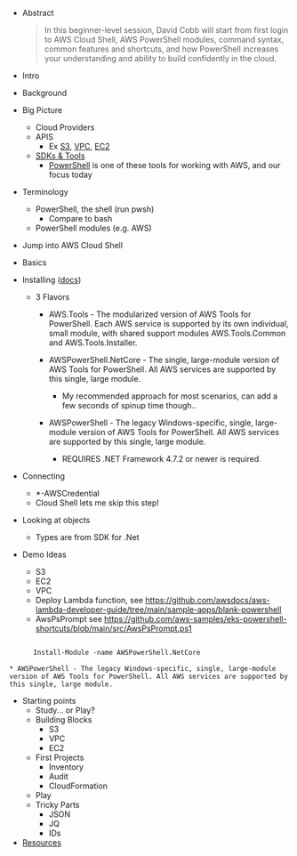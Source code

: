 * Abstract
  > In this beginner-level session, David Cobb will start from first login to AWS Cloud Shell, AWS PowerShell modules, command syntax, common features and shortcuts, and how PowerShell increases your understanding and ability to build confidently in the cloud.
* Intro
* Background
* Big Picture
  * Cloud Providers
  * APIS
    * Ex [S3](https://docs.aws.amazon.com/AmazonS3/latest/API/API_Operations.html), [VPC](https://docs.aws.amazon.com/AWSEC2/latest/APIReference/OperationList-query-vpc.html), [EC2](https://docs.aws.amazon.com/AWSEC2/latest/APIReference/OperationList-query-ec2.html)
  * [SDKs & Tools](https://aws.amazon.com/getting-started/tools-sdks/)
    * [PowerShell](https://aws.amazon.com/powershell/) is one of these tools for working with AWS, and our focus today
* Terminology
  * PowerShell, the shell (run pwsh)
    * Compare to bash
  * PowerShell modules (e.g. AWS)
* Jump into AWS Cloud Shell
* Basics
* Installing ([docs](https://docs.aws.amazon.com/powershell/latest/userguide/pstools-getting-set-up-windows.html))
  * 3 Flavors
    * AWS.Tools - The modularized version of AWS Tools for PowerShell. Each AWS service is supported by its own individual, small module, with shared support modules AWS.Tools.Common and AWS.Tools.Installer.

    * AWSPowerShell.NetCore - The single, large-module version of AWS Tools for PowerShell. All AWS services are supported by this single, large module.
      * My recommended approach for most scenarios, can add a few seconds of spinup time though..

    * AWSPowerShell - The legacy Windows-specific, single, large-module version of AWS Tools for PowerShell. All AWS services are supported by this single, large module.
      * REQUIRES .NET Framework 4.7.2 or newer is required.

* Connecting
  * *-AWSCredential
  * Cloud Shell lets me skip this step!


* Looking at objects
  * Types are from SDK for .Net

* Demo Ideas
  * S3
  * EC2
  * VPC
  * Deploy Lambda function, see https://github.com/awsdocs/aws-lambda-developer-guide/tree/main/sample-apps/blank-powershell
  * AwsPsPrompt see https://github.com/aws-samples/eks-powershell-shortcuts/blob/main/src/AwsPsPrompt.ps1


```ps

      Install-Module -name AWSPowerShell.NetCore

```

    * AWSPowerShell - The legacy Windows-specific, single, large-module version of AWS Tools for PowerShell. All AWS services are supported by this single, large module.
* Starting points
  * Study... or Play?
  * Building Blocks
    * S3
    * VPC
    * EC2
  * First Projects
    * Inventory
    * Audit
    * CloudFormation
  * Play
  * Tricky Parts
    * JSON
    * JQ
    * IDs
* [Resources](./resources.md)
  